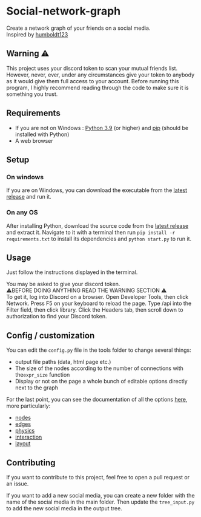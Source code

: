 
# Social-network-graph

 Create a network graph of your friends on a social media.  
 Inspired by [humboldt123](https://github.com/humboldt123/mutuals)

## Warning ⚠️

This project uses your discord token to scan your mutual friends list. However, never, ever, under any circumstances give your token to anybody as it would give them full access to your account. Before running this program, I highly recommend reading through the code to make sure it is something you trust.

## Requirements

- If you are not on Windows : [Python 3.9](https://www.python.org/downloads/) (or higher) and [pip](https://pip.pypa.io/en/stable/installation/) (should be installed with Python)
- A web browser

## Setup

### On windows

If you are on Windows, you can download the executable from the [latest release](https://github.com/arnaud-ma/friends-network-graph/releases/latest) and run it.


### On any OS

After installing Python, download the source code from the [latest release](https://github.com/arnaud-ma/friends-network-graph/releases/latest) and extract it.
Navigate to it with a terminal then run ```pip install -r requirements.txt``` to install its dependencies and ```python start.py``` to run it.

## Usage

Just follow the instructions displayed in the terminal.

You may be asked to give your discord token.  
⚠️BEFORE DOING ANYTHING READ THE WARNING SECTION ⚠️  
To get it, log into Discord on a browser. Open Developer Tools, then click Network. Press F5 on your keyboard to reload the page. Type /api into the Filter field, then click library. Click the Headers tab, then scroll down to authorization to find your Discord token.

## Config / customization

You can edit the ``config.py`` file in the tools folder to change several things:

- output file paths (data, html page etc.)
- The size of the nodes according to the number of connections with the``expr_size`` function
- Display or not on the page a whole bunch of editable options directly next to the graph

For the last point, you can see the documentation of all the options [here](https://visjs.github.io/vis-network/docs/network/), more particularly:

- [nodes](https://visjs.github.io/vis-network/docs/network/nodes.html)
- [edges](https://visjs.github.io/vis-network/docs/network/edges.html)
- [physics](https://visjs.github.io/vis-network/docs/network/physics.html)
- [interaction](https://visjs.github.io/vis-network/docs/network/interaction.html)
- [layout](https://visjs.github.io/vis-network/docs/network/layout.html)

## Contributing

If you want to contribute to this project, feel free to open a pull request or an issue.

If you want to add a new social media, you can create a new folder with the name of the social media in the main folder.
Then update the ``tree_input.py`` to add the new social media in the output tree.
